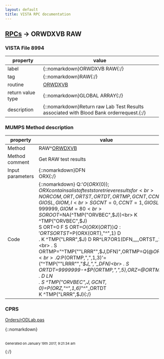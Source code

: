 ```yaml
---
layout: default
title: VISTA RPC documentation
---
```




## [RPCs](TableOfContent.md) &#8594; ORWDXVB RAW 



### VISTA File 8994 


 property | value 
--- | --- 
 label | {::nomarkdown}ORWDXVB RAW{:/}
 tag | {::nomarkdown}RAW{:/}
 routine | [ORWDXVB](http://code.osehra.org/dox/Routine_ORWDXVB_source.html)
 return value type | {::nomarkdown}GLOBAL ARRAY{:/}
 description | {::nomarkdown}Return raw Lab Test Results associated with Blood Bank orderrequest.{:/}


### MUMPS Method description

 property | value 
 --- | --- 
 Method | RAW^[ORWDXVB](http://code.osehra.org/dox/Routine_ORWDXVB_source.html)
 Method comment | Get RAW test results
 Input parameters | {::nomarkdown}DFN<br>ORX{:/}
 Code | {::nomarkdown}  Q:'$O(ORX(0))  ;ORX contains a list of tests to retrieve results for<br> N ORCOM,ORT,ORTST,ORTDT,ORTMP,GCNT,CCNT,GIOSL,GIOM,I<br> S GCNT=0,CCNT=1,GIOSL=999999,GIOM=80<br> S OROOT=$NA(^TMP("ORVBEC",$J))<br> K ^TMP("ORVBEC",$J)<br> S ORT=0 F  S ORT=$O(ORX(ORT)) Q:'ORT  S ORTST=$P(ORX(ORT),"^",1) D<br> . K ^TMP("LRRR",$J) D RR^LR7OR1(DFN,,,,,ORTST,,1)<br> . S ORTMP="^TMP(""LRRR"",$J,DFN)",ORTMP=$Q(@ORTMP)<br> . Q:$P(ORTMP,",",1,3)'=("^TMP(""LRRR"","_$J_","_DFN)<br> . S ORTDT=9999999-+$P(ORTMP,",",5),ORZ=@ORTMP<br> . D LN<br> . S ^TMP("ORVBEC",$J,GCNT,0)=$P(ORZ,"^",1,6)_"^"_ORTDT<br> K ^TMP("LRRR",$J){:/}


### CPRS

[Orders/rODLab.pas](https://github.com/OSEHRA/VistA/blob/master/Packages/Order%20Entry%20Results%20Reporting/CPRS/CPRS-Chart/Orders/rODLab.pas")

{::nomarkdown} <br/><br/><p style="font-size: 11px">Generated on January 19th 2017, 9:21:34 am</p>{:/}